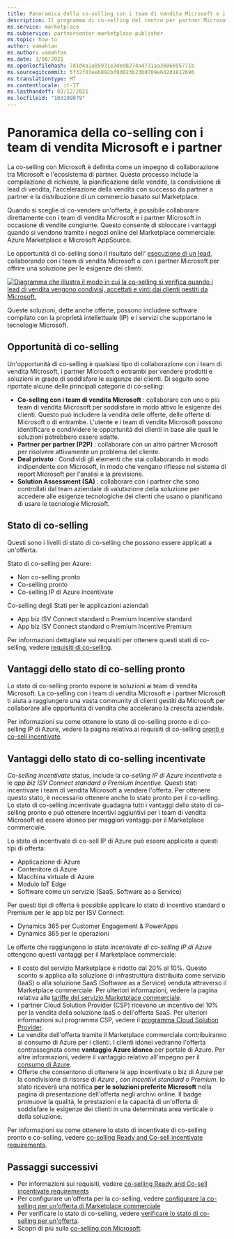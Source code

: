```yaml
---
title: Panoramica della co-selling con i team di vendita Microsoft e i partner
description: Il programma di co-selling del centro per partner Microsoft per i partner può aiutarti a raggiungere una vasta clientela e a generare nuove vendite.
ms.service: marketplace
ms.subservice: partnercenter-marketplace-publisher
ms.topic: how-to
author: vamahtan
ms.author: vamahtan
ms.date: 3/08/2021
ms.openlocfilehash: 7d1d4a1a89931e3ded8274a4731aa3606695771b
ms.sourcegitcommit: 5f32f03eeb892bf0d023b23bd709e642d1812696
ms.translationtype: MT
ms.contentlocale: it-IT
ms.lasthandoff: 03/12/2021
ms.locfileid: "103199879"
---
```

# <a name="co-sell-with-microsoft-sales-teams-and-partners-overview"></a>Panoramica della co-selling con i team di vendita Microsoft e i partner

La co-selling con Microsoft è definita come un impegno di collaborazione tra Microsoft e l'ecosistema di partner. Questo processo include la compilazione di richieste, la pianificazione delle vendite, la condivisione di lead di vendita, l'accelerazione della vendita con successo da partner a partner e la distribuzione di un commercio basato sul Marketplace.

Quando si sceglie di co-vendere un'offerta, è possibile collaborare direttamente con i team di vendita Microsoft e i partner Microsoft in occasione di vendite congiunte. Questo consente di sbloccare i vantaggi quando si vendono tramite i negozi online del Marketplace commerciale: Azure Marketplace e Microsoft AppSource.

Le opportunità di co-selling sono il risultato dell' [esecuzione di un lead](./partner-center-portal/commercial-marketplace-get-customer-leads.md), collaborando con i team di vendita Microsoft o con i partner Microsoft per offrire una soluzione per le esigenze dei clienti.

[![Diagramma che illustra il modo in cui la co-selling si verifica quando i lead di vendita vengono condivisi, accettati e vinti dai clienti gestiti da Microsoft.](./media/marketplace-publishers-guide/marketplace-co-sell-v2.png)](./media/marketplace-publishers-guide/marketplace-co-sell-v2.png#lightbox)

Queste soluzioni, dette anche offerte, possono includere software compilato con la proprietà intellettuale (IP) e i servizi che supportano le tecnologie Microsoft.

## <a name="co-sell-opportunities"></a>Opportunità di co-selling

Un'opportunità di co-selling è qualsiasi tipo di collaborazione con i team di vendita Microsoft, i partner Microsoft o entrambi per vendere prodotti e soluzioni in grado di soddisfare le esigenze dei clienti. Di seguito sono riportate alcune delle principali categorie di co-selling:

- **Co-selling con i team di vendita Microsoft** : collaborare con uno o più team di vendita Microsoft per soddisfare in modo attivo le esigenze dei clienti. Questo può includere la vendita delle offerte, delle offerte di Microsoft o di entrambe. L'utente e i team di vendita Microsoft possono identificare e condividere le opportunità dei clienti in base alle quali le soluzioni potrebbero essere adatte.
- **Partner per partner (P2P)** : collaborare con un altro partner Microsoft per risolvere attivamente un problema del cliente.
- **Deal privato** : Condividi gli elementi che stai collaborando in modo indipendente con Microsoft, in modo che vengano riflesse nel sistema di report Microsoft per l'analisi e la previsione.
- **Solution Assessment (SA)** : collaborare con i partner che sono controllati dal team aziendale di valutazione della soluzione per accedere alle esigenze tecnologiche dei clienti che usano o pianificano di usare le tecnologie Microsoft.

## <a name="co-sell-statuses"></a>Stato di co-selling

Questi sono i livelli di stato di co-selling che possono essere applicati a un'offerta.

Stato di co-selling per Azure:

- Non co-selling pronto
- Co-selling pronto
- Co-selling IP di Azure incentivate

Co-selling degli Stati per le applicazioni aziendali
- App biz ISV Connect standard o Premium Incentive standard
- App biz ISV Connect standard o Premium Incentive Premium  

Per informazioni dettagliate sui requisiti per ottenere questi stati di co-selling, vedere [requisiti di co-selling](co-sell-requirements.md).

## <a name="benefits-of-co-sell-ready-status"></a>Vantaggi dello stato di co-selling pronto

Lo stato di co-selling pronto espone le soluzioni ai team di vendita Microsoft. La co-selling con i team di vendita Microsoft e i partner Microsoft ti aiuta a raggiungere una vasta community di clienti gestiti da Microsoft per collaborare alle opportunità di vendita che accelerano la crescita aziendale.

Per informazioni su come ottenere lo stato di co-selling pronto e di co-selling IP di Azure, vedere la pagina relativa ai requisiti di co-selling [pronti e co-sell incentivate](co-sell-requirements.md).

## <a name="benefits-of-co-sell-incentivized-status"></a>Vantaggi dello stato di co-selling incentivate

_Co-selling incentivate_ status, include la _co-selling IP di Azure incentivate_ e le _app biz ISV Connect standard o Premium Incentive_. Questi stati incentivare i team di vendita Microsoft a vendere l'offerta. Per ottenere questo stato, è necessario ottenere anche lo stato pronto per il co-selling. Lo stato di co-selling incentivate guadagna tutti i vantaggi dello stato di co-selling pronto e può ottenere incentivi aggiuntivi per i team di vendita Microsoft ed essere idoneo per maggiori vantaggi per il Marketplace commerciale.

Lo stato di incentivate di co-sell IP di Azure può essere applicato a questi tipi di offerta:

- Applicazione di Azure
- Contenitore di Azure
- Macchina virtuale di Azure
- Modulo IoT Edge
- Software come un servizio (SaaS, Software as a Service)

Per questi tipi di offerta è possibile applicare lo stato di incentivo standard o Premium per le app biz per ISV Connect:

- Dynamics 365 per Customer Engagement & PowerApps
- Dynamics 365 per le operazioni

Le offerte che raggiungono lo stato _incentivate di co-selling IP di Azure_ ottengono questi vantaggi per il Marketplace commerciale:

- Il costo del servizio Marketplace è ridotto dal 20% al 10%. Questo sconto si applica alla soluzione di infrastruttura distribuita come servizio (IaaS) o alla soluzione SaaS (Software as a Service) venduta attraverso il Marketplace commerciale. Per ulteriori informazioni, vedere la pagina relativa alle [tariffe del servizio Marketplace commerciale](marketplace-commercial-transaction-capabilities-and-considerations.md#commercial-marketplace-service-fees).
- I partner Cloud Solution Provider (CSP) ricevono un incentivo del 10% per la vendita della soluzione IaaS o dell'offerta SaaS. Per ulteriori informazioni sul programma CSP, vedere il [programma Cloud Solution Provider](cloud-solution-providers.md).
- Le vendite dell'offerta tramite il Marketplace commerciale contribuiranno al consumo di Azure per i clienti. I clienti idonei vedranno l'offerta contrassegnata come **vantaggio Azure idoneo** per portale di Azure. Per altre informazioni, vedere il vantaggio relativo all'impegno per il [consumo di Azure](azure-consumption-commitment-benefit.md).
- Offerte che consentono di ottenere le app incentivate o biz di Azure per la condivisione di risorse di _Azure_ _, con incentivi standard o Premium._ lo stato riceverà una notifica **per le soluzioni preferite Microsoft** nella pagina di presentazione dell'offerta negli archivi online. Il badge promuove la qualità, le prestazioni e la capacità di un'offerta di soddisfare le esigenze dei clienti in una determinata area verticale o della soluzione.

Per informazioni su come ottenere lo stato di incentivate di co-selling pronto e co-selling, vedere [co-selling Ready and Co-sell incentivate requirements](co-sell-requirements.md).

## <a name="next-steps"></a>Passaggi successivi

- Per informazioni sui requisiti, vedere [co-selling Ready and Co-sell incentivate requirements](co-sell-requirements.md)
- Per configurare un'offerta per la co-selling, vedere [configurare la co-selling per un'offerta di Marketplace commerciale](commercial-marketplace-co-sell.md)
- Per verificare lo stato di co-selling, vedere [verificare lo stato di co-selling per un'offerta](co-sell-status.md).
- Scopri di più sulla [co-selling con Microsoft](https://partner.microsoft.com/membership/sell-with-microsoft).
